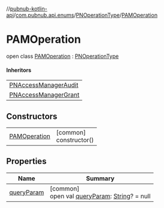 //[pubnub-kotlin-api](../../../../index.md)/[com.pubnub.api.enums](../../index.md)/[PNOperationType](../index.md)/[PAMOperation](index.md)

# PAMOperation

open class [PAMOperation](index.md) : [PNOperationType](../index.md)

#### Inheritors

| |
|---|
| [PNAccessManagerAudit](../-p-n-access-manager-audit/index.md) |
| [PNAccessManagerGrant](../-p-n-access-manager-grant/index.md) |

## Constructors

| | |
|---|---|
| [PAMOperation](-p-a-m-operation.md) | [common]<br>constructor() |

## Properties

| Name | Summary |
|---|---|
| [queryParam](../query-param.md) | [common]<br>open val [queryParam](../query-param.md): [String](https://kotlinlang.org/api/latest/jvm/stdlib/kotlin/-string/index.html)? = null |

